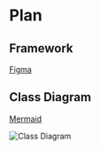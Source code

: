# Plan

## Framework

[Figma](https://www.figma.com/design/H55Y0SL7eFCuN9tyDWsRBZ/FinalProject?node-id=0-1&node-type=canvas&t=HA5cRkeajVKo9l6l-0)

## Class Diagram

[Mermaid](https://www.mermaidchart.com/app/projects/b4e0db4d-f33a-4278-9622-4070bdc657b3/diagrams/351d0943-2efc-4f8b-9679-a030bee150d4/version/v0.1/edit)

![Class Diagram](/ClassDiagram/Diagram_second.png "Class Diagram")
